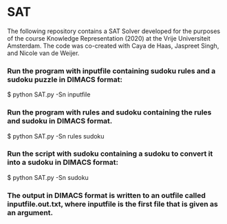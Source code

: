 # SAT
The following repository contains a SAT Solver developed for the purposes of the course Knowledge Representation (2020) at the Vrije Universiteit Amsterdam.
The code was co-created with Caya de Haas, Jaspreet Singh, and Nicole	van de Weijer.

### Run the program with inputfile containing sudoku rules and a sudoku puzzle in DIMACS format:
$ python SAT.py -Sn inputfile

### Run the program with rules and sudoku containing the rules and sudoku in DIMACS format.
$ python SAT.py -Sn rules sudoku

### Run the script with sudoku containing a sudoku to convert it into a sudoku in DIMACS format:
$ python SAT.py -Sn sudoku

### The output in DIMACS format is written to an outfile called inputfile.out.txt, where inputfile is the first file that is given as an argument.
